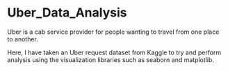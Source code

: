 # Uber_Data_Analysis

Uber is a cab service provider for people wanting to travel from one place to another. 

Here, I have taken an Uber request dataset from Kaggle to try and perform analysis using the visualization libraries such as seaborn and matplotlib. 
